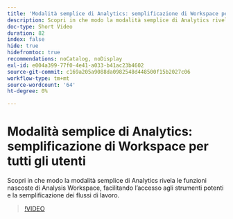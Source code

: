 ```yaml
---
title: 'Modalità semplice di Analytics: semplificazione di Workspace per tutti gli utenti'
description: Scopri in che modo la modalità semplice di Analytics rivela le funzioni nascoste di Analysis Workspace, facilitando l’accesso agli strumenti potenti e la semplificazione dei flussi di lavoro.
doc-type: Short Video
duration: 82
index: false
hide: true
hidefromtoc: true
recommendations: noCatalog, noDisplay
exl-id: e004a399-77f0-4e41-a033-b41ac23b4602
source-git-commit: c169a205a9088da0982548d448500f15b2027c06
workflow-type: tm+mt
source-wordcount: '64'
ht-degree: 0%

---
```


# Modalità semplice di Analytics: semplificazione di Workspace per tutti gli utenti

Scopri in che modo la modalità semplice di Analytics rivela le funzioni nascoste di Analysis Workspace, facilitando l’accesso agli strumenti potenti e la semplificazione dei flussi di lavoro.

<!-- 62_S102_3442449_82_analytics-easy-mode-simplifying-workspace-for-all-users -->
>[!VIDEO](https://video.tv.adobe.com/v/3459723/?learn=on&enablevpops=true&captions=ita)
